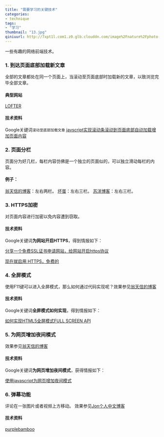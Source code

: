 ```yaml
---
title: "需要学习的关键技术"
categories: 
- technique
tags: 
- "学习"
thumbnail: "13.jpg"
qiniuurl: http://7xpt1l.com1.z0.glb.clouddn.com/image%2Fnature%2Fphoto-1443890923422-7819ed4101c0.jpg
---
```

一些有趣的网络前端技术。
<!--more-->

### 1. 到达页面底部加载新文章
全部的文章都处在同一个页面上，当滚动至页面底部时加载新的文章，以致浏览完毕全部文章。

#### 典型网站
[LOFTER](http://www.lofter.com/dashboard/)

#### 技术资料
Google关键词`滚动至底部加载文章`
[javscript实现滚动条滚动到页面底部自动加载增加页面内容](http://blog.csdn.net/newborn2012/article/details/16339697)

### 2. 页面分栏
页面分为好几栏，每栏内容仿佛是一个独立的页面似的，可以独立滑动每栏的内容。

#### 例子：
[翁天信的博客](https://blog.dandyweng.com/)：左右两栏。
[坏蛋](http://huaidan.im/)：左右三栏。
[苏洋博客](http://www.soulteary.com/)：左右三栏。

### 3. HTTPS加密
对页面内容进行加密以免内容遭到窃取。

#### 技术资料
Google关键词**为网站开启HTTPS**，得到情报如下：

[分享一个免费SSL证书申请网站，给网站开启https协议](https://zhangge.net/4890.html)

[现在就启用 HTTPS，免费的](http://www.oschina.net/translate/switch-to-https-now-for-free)

### 4. 全屏模式
使用F11键可以进入全屏模式，那么如何通过代码实现呢？效果参见[翁天信的博客](https://blog.dandyweng.com/)

#### 技术资料
Google关键词**全屏模式如何实现**，得到情报如下：

[如何实现HTML5全屏模式FULL SCREEN API](http://www.htmleaf.com/ziliaoku/qianduanjiaocheng/20141117515.html)

### 5. 为网页增加夜间模式
效果参见[翁天信的博客](https://blog.dandyweng.com/)

#### 技术资料
Google关键词**为网页增加夜间模式**，获得情报如下：

[使用javascript为网页增加夜间模式](http://www.jb51.net/article/46223.htm)

### 6. 弹幕功能
评论在一张图片或者视频上方移动。
效果参见[Jon个人中文博客](http://www.ftp110.com/)

#### 技术资料

[purplebamboo](http://purplebamboo.github.io/2015/06/21/how-to-make-a-barrage/)

